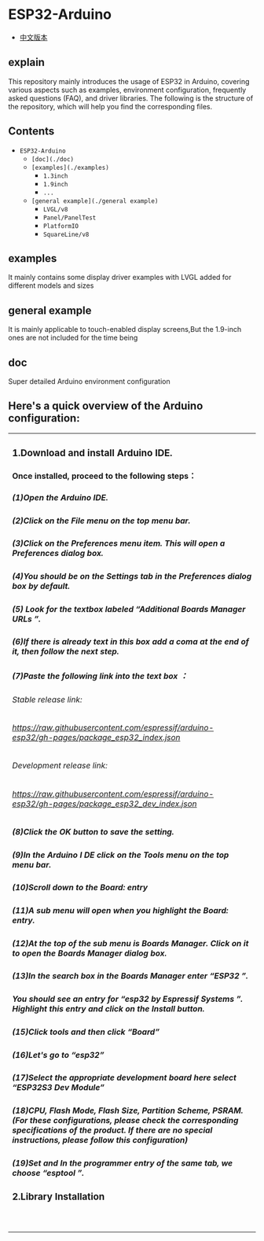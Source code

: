 # ESP32-Arduino
* [中文版本](./README_CN.md)
## explain
This repository mainly introduces the usage of ESP32 in Arduino, covering various aspects such as examples, environment configuration, frequently asked questions (FAQ), and driver libraries. The following is the structure of the repository, which will help you find the corresponding files.
## Contents
* `ESP32-Arduino`
  * `[doc](./doc)`
  * `[examples](./examples)`
    * `1.3inch`
    * `1.9inch`
    * `...` 
  * `[general example](./general example)`
    * `LVGL/v8`
    * `Panel/PanelTest`
    * `PlatformIO`
    * `SquareLine/v8`
## examples
 It mainly contains some display driver examples with LVGL added for different models and sizes
 ## general example
 It is mainly applicable to touch-enabled display screens,But the 1.9-inch ones are not included for the time being
 ## doc
Super detailed Arduino environment configuration

## Here's a quick overview of the Arduino configuration:
<table>  
<tr><td>
 
### 1.Download and install Arduino IDE.
#### Once installed, proceed to the following steps：
##### (1)Open the Arduino IDE.
##### (2)Click on the File menu on the top menu bar.
##### (3)Click on the Preferences menu item. This will open a Preferences dialog box.
##### (4)You should be on the Settings tab in the Preferences dialog box by default.
##### (5) Look for the textbox labeled “Additional Boards Manager URLs ”.
##### (6)If there is already text in this box add a coma at the end of it, then follow the next step.
##### (7)Paste the following link into the text box  ： 
###### Stable release link:
###### https://raw.githubusercontent.com/espressif/arduino-esp32/gh-pages/package_esp32_index.json 
###### Development release link:
###### https://raw.githubusercontent.com/espressif/arduino-esp32/gh-pages/package_esp32_dev_index.json 
##### (8)Click the OK button to save the setting.
##### (9)In the Arduino I DE click on the Tools menu on the top menu bar.
##### (10)Scroll down to the Board: entry
##### (11)A sub menu will open when you highlight the Board: entry.
##### (12)At the top of the sub menu is Boards Manager. Click on it to open the Boards Manager dialog box.
##### (13)In the search box in the Boards Manager enter “ESP32 ”.
##### You should see an entry for “esp32 by Espressif Systems ”. Highlight this entry and click on the Install button.
##### (15)Click tools and then click “Board”
##### (16)Let's go to “esp32”
##### (17)Select the appropriate development board here select “ESP32S3 Dev Module”
##### (18)CPU, Flash Mode, Flash Size, Partition Scheme, PSRAM.(For these configurations, please check the corresponding specifications of the product. If there are no special instructions, please follow this configuration)
##### (19)Set and In the programmer entry of the same tab, we choose “esptool ”.
### 2.Library Installation
<tr><td>
  <table>
